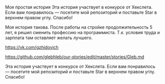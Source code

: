 Моя простая история
Эта история участвует в конкурсе от Хекслета. Если вам понравилось — посетите мой репозиторий и поставьте Star в верхнем правом углу. Спасибо!

Моя история такова. После работы на стройке продолжительность 5 лет,
я решил сменить профессию на программиста. 
Т.к. условия труда и зарплата там оставляет желать лучшего.

https://vk.com/gzhidovich

https://github.com/glebhleb/our-stories/edit/master/stories/Gleb.md

Эта история участвует в конкурсе от Хекслета. Если вам понравилось — посетите мой репозиторий и поставьте Star в верхнем правом углу. Спасибо!
